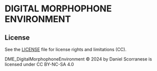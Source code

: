 # DIGITAL MORPHOPHONE ENVIRONMENT

## License
See the [LICENSE](LICENSE.md) file for license rights and limitations (CC).

DME_DigitalMorphophoneEnvironment © 2024 by Daniel Scorranese is licensed under CC BY-NC-SA 4.0 
